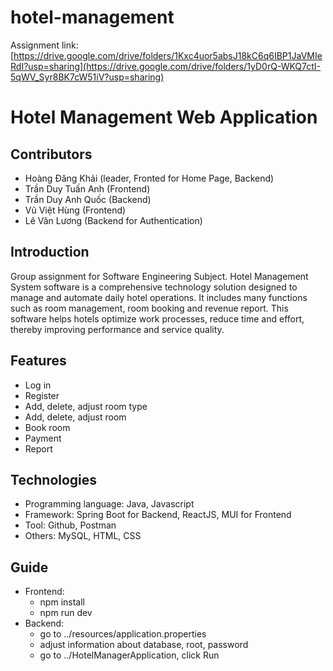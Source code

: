 # hotel-management
Assignment link: [https://drive.google.com/drive/folders/1Kxc4uor5absJ18kC6q6IBP1JaVMIeRdI?usp=sharing](https://drive.google.com/drive/folders/1yD0rQ-WKQ7ctI-5qWV_Syr8BK7cW51iV?usp=sharing)

# Hotel Management Web Application

## Contributors
- Hoàng Đăng Khải (leader, Fronted for Home Page, Backend)
- Trần Duy Tuấn Anh (Frontend)
- Trần Duy Anh Quốc (Backend)
- Vũ Việt Hùng (Frontend)
- Lê Văn Lương (Backend for Authentication)

## Introduction

Group assignment for Software Engineering Subject.
Hotel Management System software is a comprehensive technology solution designed to manage and automate daily hotel operations.
It includes many functions such as room management, room booking and revenue report.
This software helps hotels optimize work processes, reduce time and effort, thereby improving performance and service quality.


## Features
- Log in
- Register
- Add, delete, adjust room type
- Add, delete, adjust room
- Book room
- Payment
- Report


## Technologies
- Programming language: Java, Javascript
- Framework: Spring Boot for Backend, ReactJS, MUI for Frontend
- Tool: Github, Postman
- Others: MySQL, HTML, CSS

## Guide
- Frontend:
  + npm install
  + npm run dev
- Backend:
  + go to ../resources/application.properties
  + adjust information about database, root, password
  + go to ../HotelManagerApplication, click Run
